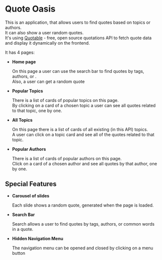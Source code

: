 <h1>Quote Oasis</h1>

<p>This is an application, that allows users to find quotes based on topics or authors.<br>
    It can also show a user random quotes. <br>
    It's using <a href="https://github.com/lukePeavey/quotable">Quotable</a> - free, open source quotations API to fetch quote data and display it dynamically on the frontend.</p>
<p>It has 4 pages:</p>
<ul>
  <li><b>Home page</b></li>
    <p>On this page a user can use the search bar to find quotes by tags, authors, or .<br>
        Also, a user can get a random quote</p>
  <li><b>Popular Topics</b></li>
    <p>There is a list of cards of popular topics on this page.<br>
        By clicking on a card of a chosen topic a user can see all quotes related to that topic, one by one.</p>
  <li><b>All Topics</b></li>
    <p>On this page there is a list of cards of all existing (in this API) topics.<br>
        A user can click on a topic card and see all of the quotes related to that topic.</p>
  <li><b>Popular Authors</b></li>
    <p>There is a list of cards of popular authors on this page.<br>
        Click on a card of a chosen author and see all quotes by that author, one by one.</p>
</ul>

<h2> Special Features</h2>
<ul>
    <li><b>Carousel of slides</b></li>
        <p>Each slide shows a random quote, generated when the page is loaded. </p>
    <li><b>Search Bar</b></li>
        <p>Search allows a user to find quotes by tags, authors, or common words in a quote.</p>
    <li><b>Hidden Navigation Menu</b></li>
        <p>The navigation menu can be opened and closed by clicking on a menu button</p>
</ul>
  

